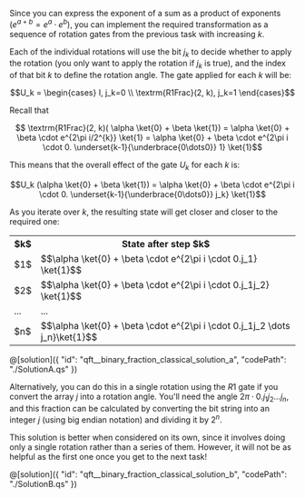 Since you can express the exponent of a sum as a product of exponents ($e^{a+b} = e^a \cdot e^b$), you can implement the required transformation as a sequence of rotation gates from the previous task with increasing $k$.

Each of the individual rotations will use the bit $j_k$ to decide whether to apply the rotation (you only want to apply the rotation if $j_k$ is true), and the index of that bit $k$ to define the rotation angle.
The gate applied for each $k$ will be:

$$U_k = \begin{cases}
I, j_k=0 \\
\textrm{R1Frac}(2, k), j_k=1
\end{cases}$$

Recall that 

$$ \textrm{R1Frac}(2, k)( \alpha \ket{0} + \beta \ket{1}) = \alpha \ket{0} + \beta \cdot e^{2\pi i/2^{k}} \ket{1} = \alpha \ket{0} + \beta \cdot e^{2\pi i \cdot 0. \underset{k-1}{\underbrace{0\dots0}} 1} \ket{1}$$

This means that the overall effect of the gate $U_k$ for each $k$ is:

$$U_k (\alpha \ket{0} + \beta \ket{1}) = \alpha \ket{0} + \beta \cdot e^{2\pi i \cdot 0. \underset{k-1}{\underbrace{0\dots0}} j_k} \ket{1}$$

As you iterate over $k$, the resulting state will get closer and closer to the required one:

<table>
    <tr>
        <th>$k$</th>
        <th>State after step $k$</th>
    </tr>
    <tr>
        <td>$1$</td>
        <td>$$\alpha \ket{0} + \beta \cdot e^{2\pi i \cdot 0.j_1} \ket{1}$$</td>
    </tr>
    <tr>
        <td>$2$</td>
        <td>$$\alpha \ket{0} + \beta \cdot e^{2\pi i \cdot 0.j_1j_2} \ket{1}$$</td>
    </tr>
    <tr>
        <td>...</td>
        <td>...</td>
    </tr>
    <tr>
        <td>$n$</td>
        <td>$$\alpha \ket{0} + \beta \cdot e^{2\pi i \cdot 0.j_1j_2 \dots j_n}\ket{1}$$</td>
    </tr>
</table>

@[solution]({
"id": "qft__binary_fraction_classical_solution_a",
"codePath": "./SolutionA.qs"
})

Alternatively, you can do this in a single rotation using the $R1$ gate if you convert the array $j$ into a rotation angle. You'll need the angle $2\pi \cdot 0.j_1j_2 \dots j_n$, and this fraction can be calculated by converting the bit string into an integer $j$ (using big endian notation) and dividing it by $2^n$.

This solution is better when considered on its own, since it involves doing only a single rotation rather than a series of them. However, it will not be as helpful as the first one once you get to the next task!

@[solution]({
"id": "qft__binary_fraction_classical_solution_b",
"codePath": "./SolutionB.qs"
})
